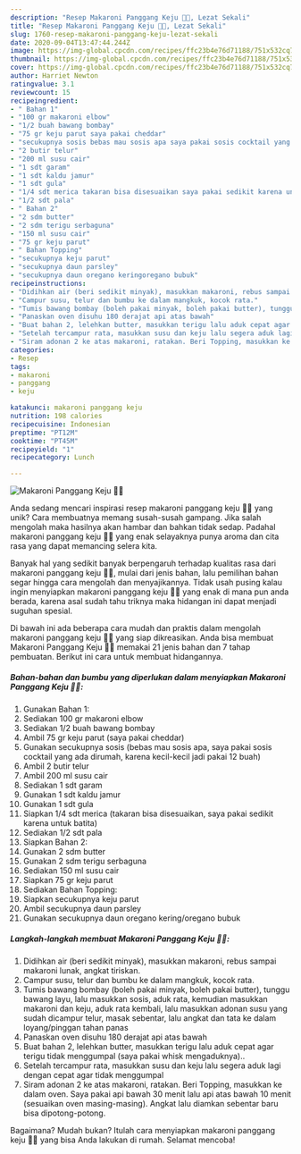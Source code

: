 ```yaml
---
description: "Resep Makaroni Panggang Keju 🧀🧀, Lezat Sekali"
title: "Resep Makaroni Panggang Keju 🧀🧀, Lezat Sekali"
slug: 1760-resep-makaroni-panggang-keju-lezat-sekali
date: 2020-09-04T13:47:44.244Z
image: https://img-global.cpcdn.com/recipes/ffc23b4e76d71188/751x532cq70/makaroni-panggang-keju-🧀🧀-foto-resep-utama.jpg
thumbnail: https://img-global.cpcdn.com/recipes/ffc23b4e76d71188/751x532cq70/makaroni-panggang-keju-🧀🧀-foto-resep-utama.jpg
cover: https://img-global.cpcdn.com/recipes/ffc23b4e76d71188/751x532cq70/makaroni-panggang-keju-🧀🧀-foto-resep-utama.jpg
author: Harriet Newton
ratingvalue: 3.1
reviewcount: 15
recipeingredient:
- " Bahan 1"
- "100 gr makaroni elbow"
- "1/2 buah bawang bombay"
- "75 gr keju parut saya pakai cheddar"
- "secukupnya sosis bebas mau sosis apa saya pakai sosis cocktail yang ada dirumah karena kecilkecil jadi pakai 12 buah"
- "2 butir telur"
- "200 ml susu cair"
- "1 sdt garam"
- "1 sdt kaldu jamur"
- "1 sdt gula"
- "1/4 sdt merica takaran bisa disesuaikan saya pakai sedikit karena untuk batita"
- "1/2 sdt pala"
- " Bahan 2"
- "2 sdm butter"
- "2 sdm terigu serbaguna"
- "150 ml susu cair"
- "75 gr keju parut"
- " Bahan Topping"
- "secukupnya keju parut"
- "secukupnya daun parsley"
- "secukupnya daun oregano keringoregano bubuk"
recipeinstructions:
- "Didihkan air (beri sedikit minyak), masukkan makaroni, rebus sampai makaroni lunak, angkat tiriskan."
- "Campur susu, telur dan bumbu ke dalam mangkuk, kocok rata."
- "Tumis bawang bombay (boleh pakai minyak, boleh pakai butter), tunggu bawang layu, lalu masukkan sosis, aduk rata, kemudian masukkan makaroni dan keju, aduk rata kembali, lalu masukkan adonan susu yang sudah dicampur telur, masak sebentar, lalu angkat dan tata ke dalam loyang/pinggan tahan panas"
- "Panaskan oven disuhu 180 derajat api atas bawah"
- "Buat bahan 2, lelehkan butter, masukkan terigu lalu aduk cepat agar terigu tidak menggumpal (saya pakai whisk mengaduknya).."
- "Setelah tercampur rata, masukkan susu dan keju lalu segera aduk lagi dengan cepat agar tidak menggumpal"
- "Siram adonan 2 ke atas makaroni, ratakan. Beri Topping, masukkan ke dalam oven. Saya pakai api bawah 30 menit lalu api atas bawah 10 menit (sesuaikan oven masing-masing). Angkat lalu diamkan sebentar baru bisa dipotong-potong."
categories:
- Resep
tags:
- makaroni
- panggang
- keju

katakunci: makaroni panggang keju 
nutrition: 198 calories
recipecuisine: Indonesian
preptime: "PT12M"
cooktime: "PT45M"
recipeyield: "1"
recipecategory: Lunch

---
```



![Makaroni Panggang Keju 🧀🧀](https://img-global.cpcdn.com/recipes/ffc23b4e76d71188/751x532cq70/makaroni-panggang-keju-🧀🧀-foto-resep-utama.jpg)

Anda sedang mencari inspirasi resep makaroni panggang keju 🧀🧀 yang unik? Cara membuatnya memang susah-susah gampang. Jika salah mengolah maka hasilnya akan hambar dan bahkan tidak sedap. Padahal makaroni panggang keju 🧀🧀 yang enak selayaknya punya aroma dan cita rasa yang dapat memancing selera kita.



Banyak hal yang sedikit banyak berpengaruh terhadap kualitas rasa dari makaroni panggang keju 🧀🧀, mulai dari jenis bahan, lalu pemilihan bahan segar hingga cara mengolah dan menyajikannya. Tidak usah pusing kalau ingin menyiapkan makaroni panggang keju 🧀🧀 yang enak di mana pun anda berada, karena asal sudah tahu triknya maka hidangan ini dapat menjadi suguhan spesial.


Di bawah ini ada beberapa cara mudah dan praktis dalam mengolah makaroni panggang keju 🧀🧀 yang siap dikreasikan. Anda bisa membuat Makaroni Panggang Keju 🧀🧀 memakai 21 jenis bahan dan 7 tahap pembuatan. Berikut ini cara untuk membuat hidangannya.

<!--inarticleads1-->

##### Bahan-bahan dan bumbu yang diperlukan dalam menyiapkan Makaroni Panggang Keju 🧀🧀:

1. Gunakan  Bahan 1:
1. Sediakan 100 gr makaroni elbow
1. Sediakan 1/2 buah bawang bombay
1. Ambil 75 gr keju parut (saya pakai cheddar)
1. Gunakan secukupnya sosis (bebas mau sosis apa, saya pakai sosis cocktail yang ada dirumah, karena kecil-kecil jadi pakai 12 buah)
1. Ambil 2 butir telur
1. Ambil 200 ml susu cair
1. Sediakan 1 sdt garam
1. Gunakan 1 sdt kaldu jamur
1. Gunakan 1 sdt gula
1. Siapkan 1/4 sdt merica (takaran bisa disesuaikan, saya pakai sedikit karena untuk batita)
1. Sediakan 1/2 sdt pala
1. Siapkan  Bahan 2:
1. Gunakan 2 sdm butter
1. Gunakan 2 sdm terigu serbaguna
1. Sediakan 150 ml susu cair
1. Siapkan 75 gr keju parut
1. Sediakan  Bahan Topping:
1. Siapkan secukupnya keju parut
1. Ambil secukupnya daun parsley
1. Gunakan secukupnya daun oregano kering/oregano bubuk




<!--inarticleads2-->

##### Langkah-langkah membuat Makaroni Panggang Keju 🧀🧀:

1. Didihkan air (beri sedikit minyak), masukkan makaroni, rebus sampai makaroni lunak, angkat tiriskan.
1. Campur susu, telur dan bumbu ke dalam mangkuk, kocok rata.
1. Tumis bawang bombay (boleh pakai minyak, boleh pakai butter), tunggu bawang layu, lalu masukkan sosis, aduk rata, kemudian masukkan makaroni dan keju, aduk rata kembali, lalu masukkan adonan susu yang sudah dicampur telur, masak sebentar, lalu angkat dan tata ke dalam loyang/pinggan tahan panas
1. Panaskan oven disuhu 180 derajat api atas bawah
1. Buat bahan 2, lelehkan butter, masukkan terigu lalu aduk cepat agar terigu tidak menggumpal (saya pakai whisk mengaduknya)..
1. Setelah tercampur rata, masukkan susu dan keju lalu segera aduk lagi dengan cepat agar tidak menggumpal
1. Siram adonan 2 ke atas makaroni, ratakan. Beri Topping, masukkan ke dalam oven. Saya pakai api bawah 30 menit lalu api atas bawah 10 menit (sesuaikan oven masing-masing). Angkat lalu diamkan sebentar baru bisa dipotong-potong.




Bagaimana? Mudah bukan? Itulah cara menyiapkan makaroni panggang keju 🧀🧀 yang bisa Anda lakukan di rumah. Selamat mencoba!
